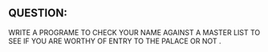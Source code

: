 ## QUESTION:
WRITE A PROGRAME TO CHECK YOUR NAME AGAINST A MASTER LIST TO SEE IF YOU ARE WORTHY OF ENTRY TO THE PALACE OR NOT .

